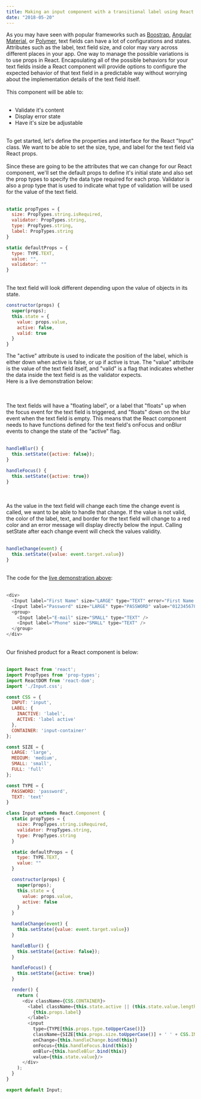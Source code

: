 ```yaml
---
title: Making an input component with a transitional label using React
date: "2018-05-20"
---
```

<div>
  As you may have seen with popular frameworks such as <a target="\_blank" href="https://getbootstrap.com/">Boostrap</a>,
  <a target="\_blank" href="https://material.angular.io/">Angular Material</a>, or <a target="\_blank" href="https://www.polymer-project.org/">Polymer</a>, text fields can have a lot of configurations and states. Attributes such as the label, text field size, and color may vary across different places in your app. One way to manage the possible variations is to use props in React. Encapsulating all of the possible behaviors for your text fields inside a React component will provide options to configure the expected behavior of that text field in a predictable way without worrying about the implementation details of the text field itself.
</div>
<div>
  <br/>
  <div>This component will be able to:</div>
  <br/>
  <ul>
    <li>Validate it's content</li>
    <li>Display error state</li>
    <li>Have it's size be adjustable</li>
  </ul>
</div>
</br>
<div>
  To get started, let's define the properties and interface for the React "Input" class. We
  want to be able to set the size, type, and label for the text field via React props.
</div>
<br/>
<div>
  Since these are going to be the attributes that we can change for our React component, we'll set the default props to define it's initial state and also set the prop types to specify the data type required for each prop. Validator is also a prop type that is used to indicate what type of validation will be used for the value of the text field.
</div>
<br/>

```javascript
static propTypes = {
  size: PropTypes.string.isRequired,
  validator: PropTypes.string,
  type: PropTypes.string,
  label: PropTypes.string
}

static defaultProps = {
  type: TYPE.TEXT,
  value: "",
  validator: ""
}
```
<br/>
<div>
  The text field will look different depending upon the value of objects in its state.
</div>

```javascript
constructor(props) {
  super(props);
  this.state = {
    value: props.value,
    active: false,
    valid: true
  }
}
```

<div>
  The "active" attribute is used to indicate the position of the label, which is either down when active is false, or up if active is  true. The "value" attribute is the value of the text field itself, and "valid" is a flag that indicates whether the data inside the text field is as the validator expects.
</div>

<div id="demo">Here is a live demonstration below:</div>
<br/>
<div class="layout-row layout-align-center-center">
  <form>
    <textfield label="First Name" size="LARGE" type="TEXT" error="First Name cannot be empty." validator="EMPTY"></textfield>
    <textfield label="Password" size="LARGE" type="PASSWORD" value="0123456789"></textfield>
    <group>
      <textfield label="E-mail" size="SMALL" type="TEXT"></textfield>
      <textfield label="Phone" size="SMALL" type="TEXT"></textfield>
    </group>
  </div>
</div>
<br/>
<div>
  The text fields will have a "floating label", or a label that "floats" up when the focus event for the text field is
  triggered, and "floats" down on the blur event when the text field is empty. This means that the React component needs
  to have functions defined for the text field's onFocus and onBlur events to change the state of the "active" flag.
</div>

<br/>

```javascript
handleBlur() {
  this.setState({active: false});
}

handleFocus() {
  this.setState({active: true})
}
```
<br/>

<br/>
<div>
  As the value in the text field will change each time the change event is called, we want to be able to handle that change. If the value is not valid,
  the color of the label, text, and border for the text field will change to a red color and an error message will display directly below the input. Calling
  setState after each change event will check the values validity.
</div>
<br/>

```javascript
handleChange(event) {
  this.setState({value: event.target.value})
}
```
<br/>
<div>The code for the <a href='#demo'>live demonstration above</a>:</div>
<br/>

```javascript
<div>
  <Input label="First Name" size="LARGE" type="TEXT" error="First Name cannot be empty." validator="EMPTY"/>
  <Input label="Password" size="LARGE" type="PASSWORD" value="0123456789" />
  <group>
    <Input label="E-mail" size="SMALL" type="TEXT" />
    <Input label="Phone" size="SMALL" type="TEXT" />
  </group>
</div>
```
<!--<div style="margin-bottom: 15px;">
  <a href="" target="\_blank">View tutorial code on Github</a>
</div>-->
<br/>
<div>Our finished product for a React component is below:</div>
<br/>

```javascript
import React from 'react';
import PropTypes from 'prop-types';
import ReactDOM from 'react-dom';
import './Input.css';

const CSS = {
  INPUT: 'input',
  LABEL: {
    INACTIVE: 'label',
    ACTIVE: 'label active'
  },
  CONTAINER: 'input-container'
};

const SIZE = {
  LARGE: 'large',
  MEDIUM: 'medium',
  SMALL: 'small',
  FULL: 'full'
};

const TYPE = {
  PASSWORD: 'password',
  TEXT: 'text'
}

class Input extends React.Component {
  static propTypes = {
    size: PropTypes.string.isRequired,
    validator: PropTypes.string,
    type: PropTypes.string
  }

  static defaultProps = {
    type: TYPE.TEXT,
    value: ""
  }

  constructor(props) {
    super(props);
    this.state = {
      value: props.value,
      active: false
    }
  }

  handleChange(event) {
    this.setState({value: event.target.value})
  }

  handleBlur() {
    this.setState({active: false});
  }

  handleFocus() {
    this.setState({active: true})
  }

  render() {
    return (
      <div className={CSS.CONTAINER}>
        <label className={this.state.active || (this.state.value.length != 0 && this.state.value != undefined) ? CSS.LABEL.ACTIVE : CSS.LABEL.INACTIVE}>
          {this.props.label}
        </label>
        <input
          type={TYPE[this.props.type.toUpperCase()]}
          className={SIZE[this.props.size.toUpperCase()] + ' ' + CSS.INPUT}
          onChange={this.handleChange.bind(this)}
          onFocus={this.handleFocus.bind(this)}
          onBlur={this.handleBlur.bind(this)}
          value={this.state.value}/>
      </div>
    );
  }
}

export default Input;

```

